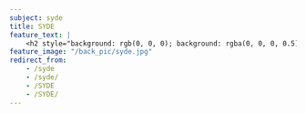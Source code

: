 ```yaml
---
subject: syde
title: SYDE
feature_text: |
    <h2 style="background: rgb(0, 0, 0); background: rgba(0, 0, 0, 0.5); color: #f1f1f1; padding: 10px;">SYDE</h2>
feature_image: "/back_pic/syde.jpg"
redirect_from:
    - /syde
    - /syde/
    - /SYDE
    - /SYDE/
---
```

